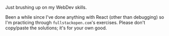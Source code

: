 Just brushing up on my WebDev skills.

Been a while since I've done anything with React (other than debugging) so I'm practicing through `fullstackopen.com`'s exercises. Please don't copy/paste the solutions; it's for your own good.
